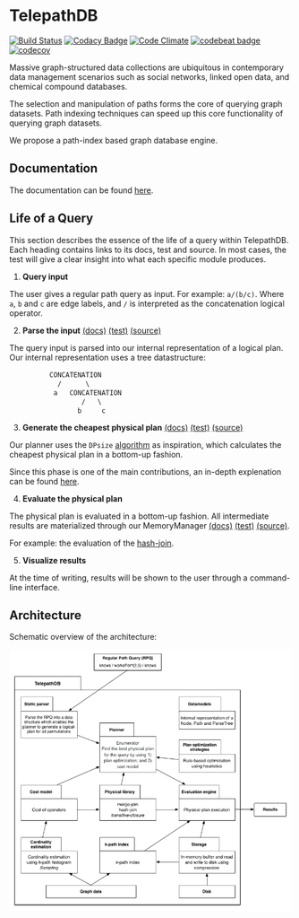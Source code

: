 TelepathDB
=====
[![Build Status](https://travis-ci.org/giedomak/TelepathDB.svg?branch=master)](https://travis-ci.org/giedomak/TelepathDB)
[![Codacy Badge](https://api.codacy.com/project/badge/Grade/54b77ddc30294e5ca6ce0743f50811a4)](https://www.codacy.com/app/giedomak/TelepathDB?utm_source=github.com&amp;utm_medium=referral&amp;utm_content=giedomak/TelepathDB&amp;utm_campaign=Badge_Grade)
[![Code Climate](https://codeclimate.com/github/giedomak/TelepathDB/badges/gpa.svg)](https://codeclimate.com/github/giedomak/TelepathDB)
[![codebeat badge](https://codebeat.co/badges/ffa0cab1-0edc-4900-b96c-68a17c73e3a8)](https://codebeat.co/projects/github-com-giedomak-telepathdb-master)
[![codecov](https://codecov.io/gh/giedomak/TelepathDB/branch/master/graph/badge.svg)](https://codecov.io/gh/giedomak/TelepathDB)

Massive graph-structured data collections are ubiquitous in contemporary data management scenarios such as social networks, linked open data, and chemical compound databases.

The selection and manipulation of paths forms the core of querying graph datasets. Path indexing techniques can speed up this core functionality of querying graph datasets.

We propose a path-index based graph database engine.

## Documentation

The documentation can be found [here](https://giedomak.github.io/TelepathDB/telepathdb).

## Life of a Query

This section describes the essence of the life of a query within TelepathDB. Each heading contains links to its docs, test and source. In most cases, the test will give a clear insight into what each specific module produces.

1. __Query input__

  The user gives a regular path query as input. For example: `a/(b/c)`. Where `a`, `b` and `c` are edge labels, and `/` is interpreted as the concatenation logical operator.

2. __Parse the input__ [(docs)](https://giedomak.github.io/TelepathDB/telepathdb/com.github.giedomak.telepathdb.staticparser/-static-parser-r-p-q/index.html) [(test)](https://github.com/giedomak/TelepathDB/blob/master/src/test/java/com/github/giedomak/telepathdb/staticparser/StaticParserRPQTest.kt#L19) [(source)](https://github.com/giedomak/TelepathDB/blob/master/src/main/java/com/github/giedomak/telepathdb/staticparser/StaticParserRPQ.kt#L18)

  The query input is parsed into our internal representation of a logical plan. Our internal representation uses a tree datastructure:

              CONCATENATION
                /      \
               a   CONCATENATION
                      /   \
                     b     c

3. __Generate the cheapest physical plan__ [(docs)](https://giedomak.github.io/TelepathDB/telepathdb/com.github.giedomak.telepathdb.planner/-dynamic-programming-planner/index.html) [(test)](https://github.com/giedomak/TelepathDB/blob/master/src/test/java/com/github/giedomak/telepathdb/planner/DynamicProgrammingPlannerTest.kt#L29) [(source)](https://github.com/giedomak/TelepathDB/blob/master/src/main/java/com/github/giedomak/telepathdb/planner/DynamicProgrammingPlanner.kt#L20)

  Our planner uses the `DPsize` [algorithm](https://scholar.google.nl/scholar?q=Analysis+of+two+existing+and+one+new+dynamic+programming+algorithm+for+the+generation+of+optimal+bushy+join+trees+without+cross+products&btnG=&hl=en&as_sdt=0%2C5) as inspiration, which calculates the cheapest physical plan in a bottom-up fashion.

  Since this phase is one of the main contributions, an in-depth explenation can be found [here](https://github.com/giedomak/TelepathDB/blob/master/src/main/java/com/github/giedomak/telepathdb/planner/README.md).

4. __Evaluate the physical plan__

  The physical plan is evaluated in a bottom-up fashion. All intermediate results are materialized through our MemoryManager [(docs)](https://giedomak.github.io/TelepathDB/telepathdb/com.github.giedomak.telepathdb.memorymanager/-memory-manager/index.html) [(test)](https://github.com/giedomak/TelepathDB/blob/master/src/test/java/com/github/giedomak/telepathdb/memorymanager/MemoryManagerTest.kt#L25) [(source)](https://github.com/giedomak/TelepathDB/blob/master/src/main/java/com/github/giedomak/telepathdb/memorymanager/MemoryManager.kt#L23).

  For example: the evaluation of the [hash-join](https://github.com/giedomak/TelepathDB/blob/master/src/main/java/com/github/giedomak/telepathdb/physicaloperators/OpenHashJoin.kt#L27).

5. __Visualize results__

  At the time of writing, results will be shown to the user through a command-line interface.

## Architecture

Schematic overview of the architecture:

![](src/main/resources/pathdb.png?raw=true)
